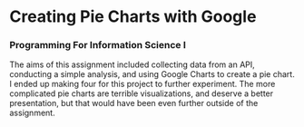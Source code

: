 # Creating Pie Charts with Google
### Programming For Information Science I

The aims of this assignment included collecting data from an API, conducting a simple analysis, and using Google Charts to create a pie chart. I ended up making four for this project to further experiment. The more complicated pie charts are terrible visualizations, and deserve a better presentation, but that would have been even further outside of the assignment. 
